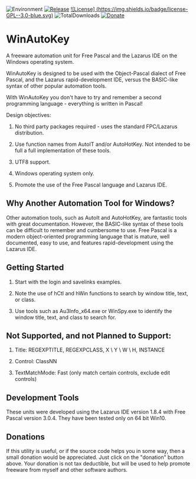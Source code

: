 ![Environment](https://img.shields.io/badge/Windows-XP,%20Vista,%207,%208,%2010-brightgreen.svg)
[![Release](https://img.shields.io/github/release/jasc2v8/pUnits.svg)](https://github.com/jasc2v8/WinAutoKey/releases)
[![License] (https://img.shields.io/badge/license-GPL--3.0-blue.svg)](https://www.gnu.org/licenses/lgpl-3.0.en.html)
![TotalDownloads](https://img.shields.io/github/downloads/jasc2v8/WinAutoKey/total.svg)
[![Donate](https://img.shields.io/badge/Donate-PayPal-red.svg)](https://www.paypal.me/JimDreherHome)

# WinAutoKey

A freeware automation unit for Free Pascal and the Lazarus IDE on the Windows operating system.

WinAutoKey is designed to be used with the Object-Pascal dialect of Free Pascal, and the Lazarus rapid-development IDE, versus the BASIC-like syntax of other popular automation tools.

With WinAutoKey you don't have to try and remember a second programming language - everything is written in Pascal!

Design objectives:

1. No third party packages required - uses the standard FPC/Lazarus distribution.

1. Use function names from AutoIT and/or AutoHotKey. Not intended to be full a full implementation of these tools.

1. UTF8 support.

1. Windows operating system only.

1. Promote the use of the Free Pascal language and Lazarus IDE.

## Why Another Automation Tool for Windows?

Other automation tools, such as AutoIt and AutoHotKey, are fantastic tools with great documentation.  However, the BASIC-like syntax of these tools can be difficult to remember and cumbersome to use.  Free Pascal is a modern object-oriented programming language that is mature, well documented, easy to use, and features rapid-development using the Lazarus IDE.

## Getting Started

1. Start with the login and savelinks examples.

2. Note the use of hCtl and hWin functions to search by window title, text, or class.

3. Use tools such as Au3Info_x64.exe or WinSpy.exe to identify the window title, text, and class to search for.

## Not Supported, and not Planned to Support:

1. Title: REGEXPTITLE, REGEXPCLASS, X \ Y \ W \ H, INSTANCE

1. Control: ClassNN

1. TextMatchMode: Fast (only match certain controls, exclude edit controls)

## Development Tools

These units were developed using the Lazarus IDE version 1.8.4 with Free Pascal version 3.0.4.  They have been tested only on 64 bit Win10.

## Donations

If this utility is useful, or if the source code helps you in some way, then a small donation would be appreciated.  Just click on the "donation" button above.  Your donation is not tax deductible, but will be used to help promote freeware from myself and other software authors.
